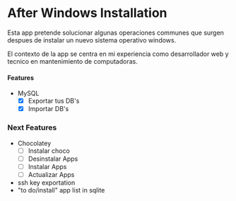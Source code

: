 # After Windows Installation

Esta app pretende solucionar algunas operaciones communes que surgen despues de instalar
un nuevo sistema operativo windows.

El contexto de la app se centra en mi experiencia como desarrollador web y tecnico en mantenimiento
de computadoras.

#### Features
* MySQL
    - [x] Exportar tus DB's
    - [x] Importar DB's
    
### Next Features
* Chocolatey
    - [ ] Instalar choco
    - [ ] Desinstalar Apps
    - [ ] Instalar Apps
    - [ ] Actualizar Apps
* ssh key exportation
* "to do/install" app list in sqlite
